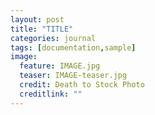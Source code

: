 ```yaml
---
layout: post
title: "TITLE"
categories: journal
tags: [documentation,sample]
image:
  feature: IMAGE.jpg
  teaser: IMAGE-teaser.jpg
  credit: Death to Stock Photo
  creditlink: ""
---
```


